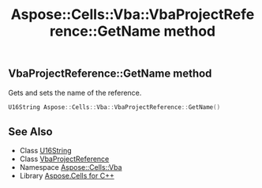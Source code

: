 ﻿---
title: Aspose::Cells::Vba::VbaProjectReference::GetName method
linktitle: GetName
second_title: Aspose.Cells for C++ API Reference
description: 'Aspose::Cells::Vba::VbaProjectReference::GetName method. Gets and sets the name of the reference in C++.'
type: docs
weight: 800
url: /cpp/aspose.cells.vba/vbaprojectreference/getname/
---
## VbaProjectReference::GetName method


Gets and sets the name of the reference.

```cpp
U16String Aspose::Cells::Vba::VbaProjectReference::GetName()
```

## See Also

* Class [U16String](../../../aspose.cells/u16string/)
* Class [VbaProjectReference](../)
* Namespace [Aspose::Cells::Vba](../../)
* Library [Aspose.Cells for C++](../../../)
